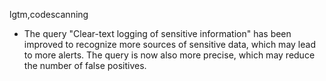 lgtm,codescanning
* The query "Clear-text logging of sensitive information" has been improved to recognize more sources of sensitive data, which may lead to more alerts. The query is now also more precise, which may reduce the number of false positives.
